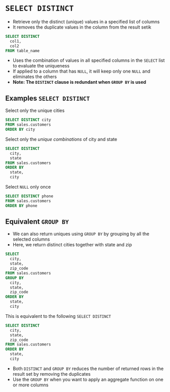 # `SELECT DISTINCT`

- Retrieve only the distinct (unique) values in a specified list of columns
- It removes the duplicate values in the column from the result setik

```sql
SELECT DISTINCT 
  col1, 
  col2
FROM table_name
```

- Uses the combination of values in all specified columns in the `SELECT` list to evaluate the uniqueness
- If applied to a column that has `NULL`, it will keep only one `NULL` and eliminates the others
- **Note: The `DISTINCT` clause is redundant when `GROUP BY` is used**

## Examples `SELECT DISTINCT`

Select only the unique cities

```sql
SELECT DISTINCT city
FROM sales.customers
ORDER BY city
```

Select only the *unique combinations* of city and state

```sql
SELECT DISTINCT 
  city, 
  state
FROM sales.customers
ORDER BY 
  state, 
  city
```

Select `NULL` only once

```sql
SELECT DISTINCT phone
FROM sales.customers
ORDER BY phone
```

## Equivalent `GROUP BY`

- We can also return uniques using `GROUP BY` by grouping by all the selected columns
- Here, we return distinct cities together with state and zip

```sql
SELECT 
  city, 
  state, 
  zip_code
FROM sales.customers
GROUP BY 
  city, 
  state, 
  zip_code
ORDER BY 
  state, 
  city
```

This is equivalent to the following `SELECT DISTINCT`

```sql
SELECT DISTINCT 
  city, 
  state, 
  zip_code
FROM sales.customers
ORDER BY 
  state, 
  city
```

- Both `DISTINCT` and `GROUP BY` reduces the number of returned rows in the result set by removing the duplicates
- Use the `GROUP BY` when you want to apply an aggregate function on one or more columns
